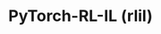 ---
title: PyTorch-RL-IL (rlil) 
summary: A PyTorch Library for Building Reinforcement Learning and Imitation Learning Agents
tags:
- Reinforcement Learning

# Optional external URL for project (replaces project detail page).
external_link: "https://github.com/syuntoku14/pytorch-rl-il"

image:
  caption: Photo by rawpixel on Unsplash
  focal_point: Smart

---